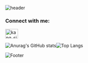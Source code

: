 ![header](https://capsule-render.vercel.app/api?type=egg&color=FFD400&height=180&section=header&text=🌈✨%20Hello%20🌟💫&fontSize=45&fontColor=fffa66)

<h3 align="left">Connect with me:</h3>
<p align="left">
<a href="https://instagram.com/kang_sii" target="blank"><img align="center" src="https://raw.githubusercontent.com/rahuldkjain/github-profile-readme-generator/master/src/images/icons/Social/instagram.svg" alt="kang_sii" height="30" width="40" /></a>
</p>

![Anurag's GitHub stats](https://github-readme-stats.vercel.app/api?username=Kang-SeoHyun&show_icons=true&theme=great-gatsby)![Top Langs](https://github-readme-stats.vercel.app/api/top-langs/?username=Kang-SeoHyun&&layout=compact&theme=great-gatsby)

![Footer](https://capsule-render.vercel.app/api?type=soft&color=FFD400&height=100&section=footer&text=👋🏻%20I'm%20seohyun%20👩🏻‍💻&fontSize=20&fontColor=fffa66)







 








<!--
C - 임베디드 하드웨어개발  
java - 대기업, 금융권, 국가기관, 웹  
     - 프레임 워크 : 스프링    
python - 스타트업, 인공지능 연구, 데이터 엔지니어
       - 프레임 워크: 플라스크(죽어감), D장고(묵직), fast api(요즘 추세)    
java script - 웹 프론트, 백  
            - 프레임 워크: 노드js(런타임환경), 네스트js
type script - 웹 풀스택, 웹개발 아니면 의미없음
            - 프레임 워크: 노드  
pyscrip - 파이썬버전 html 코딩
kotlin - 자바 대체 언어, 문법깔끔하고 자바랑 100프로 호환가능  
C++ - 게임, 인공지능 실무
-->
